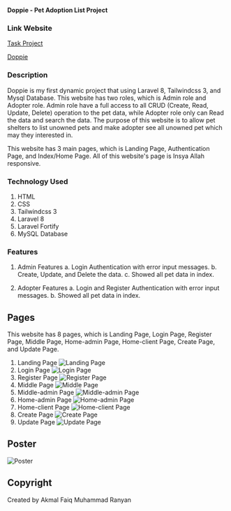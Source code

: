 **Doppie - Pet Adoption List Project**  

### Link Website
[Task Project](task.akmalranyan.my.id)

[Doppie](doppie.akmalranyan.my.id)

### Description 
Doppie is my first dynamic project that using Laravel 8, Tailwindcss 3, and Mysql Database. This website has two roles, which is Admin role and Adopter role. Admin role have a full access to all CRUD (Create, Read, Update, Delete) operation to the pet data, while Adopter role only can Read the data and search the data. The purpose of this website is to allow pet shelters to list unowned pets and make adopter see all unowned pet which may they interested in.

This website has 3 main pages, which is Landing Page, Authentication Page, and Index/Home Page.
All of this website's page is Insya Allah responsive. 


### Technology Used
1. HTML
2. CSS
3. Tailwindcss 3
4. Laravel 8
6. Laravel Fortify
5. MySQL Database

### Features  
1. Admin Features
    a. Login Authentication with error input messages.
    b. Create, Update, and Delete the data.
    c. Showed all pet data in index.

2. Adopter Features
    a. Login and Register Authentication with error input messages.
    b. Showed all pet data in index.

## Pages
This website has 8 pages, which is Landing Page, Login Page, Register Page, Middle Page, Home-admin Page, Home-client Page, Create Page, and Update Page.

1. Landing Page
![Landing Page](../shared-host-project/images/landing.png)
2. Login Page
![Login Page](../shared-host-project/images/login.png)
3. Register Page
![Register Page](../shared-host-project/images/register.png)
4. Middle Page
![Middle Page](../shared-host-project/images/middle.png)
5. Middle-admin Page
![Middle-admin Page](../shared-host-project/images/middle-admin.png)
6. Home-admin Page
![Home-admin Page](../shared-host-project/images/home-admin.png)
7. Home-client Page
![Home-client Page](../shared-host-project/images/home.png)
8. Create Page
![Create Page](../shared-host-project/images/create.png)
9. Update Page
![Update Page](../shared-host-project/images/edit.png)

## Poster
![Poster](../shared-host-project/poster/Doppie.png)

## Copyright
Created by Akmal Faiq Muhammad Ranyan


